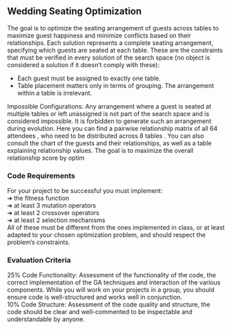 
 ## Wedding Seating Optimization
 The goal is to optimize the seating arrangement of guests across tables to maximize guest
 happiness and minimize conflicts based on their relationships.
 Each solution represents a complete seating arrangement, specifying which guests are
 seated at each table. These are the constraints that must be verified in every solution of the
 search space (no object is considered a solution if it doesn’t comply with these):

 - Each guest must be assigned to exactly one table.
 - Table placement matters only in terms of grouping. The arrangement within a table
 is irrelevant.

 Impossible Configurations: Any arrangement where a guest is seated at multiple tables or
 left unassigned is not part of the search space and is considered impossible. It is forbidden
 to generate such an arrangement during evolution.
 Here you can find a pairwise relationship matrix of all 64 attendees , who need to be
 distributed across 8 tables . You can also consult the chart of the guests and their
 relationships, as well as a table explaining relationship values.
 The goal is to maximize the overall relationship score by optim

### Code Requirements
For your project to be successful you must implement:
<br/> ➔ the fitness function
<br/> ➔ at least 3 mutation operators
<br/> ➔ at least 2 crossover operators
<br/> ➔ at least 2 selection mechanisms
<br/>All of these must be different from the ones implemented in class, or at least adapted to your
 chosen optimization problem, and should respect the problem’s constraints.

### Evaluation Criteria
25% Code Functionality: Assessment of the functionality of the code, the correct
 implementation of the GA techniques and interaction of the various components.
 While you will work on your projects in a group, you should ensure code is
 well-structured and works well in conjunction.
<br/>10% Code Structure: Assessment of the code quality and structure, the code should
 be clear and well-commented to be inspectable and understandable by anyone.
